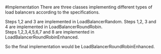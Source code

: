 #Implementation
There are three classes implementing different types of load balancers according to the specifications.  

Steps 1,2 and 3 are implemented in LoadBalancerRandom.
Steps 1,2, 3 and 4 are implemented in LoadBalancerRoundRobin.  
Steps 1,2,3,4,5,6,7 and 8 are implemented in LoadBalancerRoundRobinEnhanced.  

So the final implementation would be LoadBalancerRoundRobinEnhanced.



